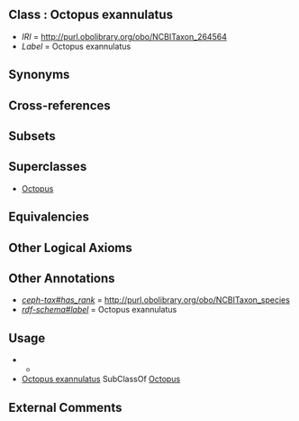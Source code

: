 
## Class : Octopus exannulatus

 * *IRI* = http://purl.obolibrary.org/obo/NCBITaxon_264564
 * *Label* = Octopus exannulatus

## Synonyms


## Cross-references


## Subsets


## Superclasses

 * [Octopus](../../NCBITaxon/43/NCBITaxon_6643.md)

## Equivalencies


## Other Logical Axioms


## Other Annotations

 * *[ceph-tax#has_rank](../../ceph-tax#has/nk/ceph-tax#has_rank.md)* = http://purl.obolibrary.org/obo/NCBITaxon_species
 * *[rdf-schema#label](../../el/rdf-schema#label.md)* = Octopus exannulatus

## Usage

 * -
 * [Octopus exannulatus](../../NCBITaxon/64/NCBITaxon_264564.md) SubClassOf [Octopus](../../NCBITaxon/43/NCBITaxon_6643.md)

## External Comments

